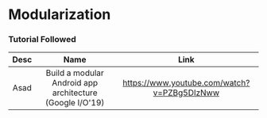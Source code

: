 # Modularization

### Tutorial Followed

|Desc|Name|Link|
|:-:|:-:|:-:
|Asad|Build a modular Android app architecture (Google I/O'19)|https://www.youtube.com/watch?v=PZBg5DIzNww
